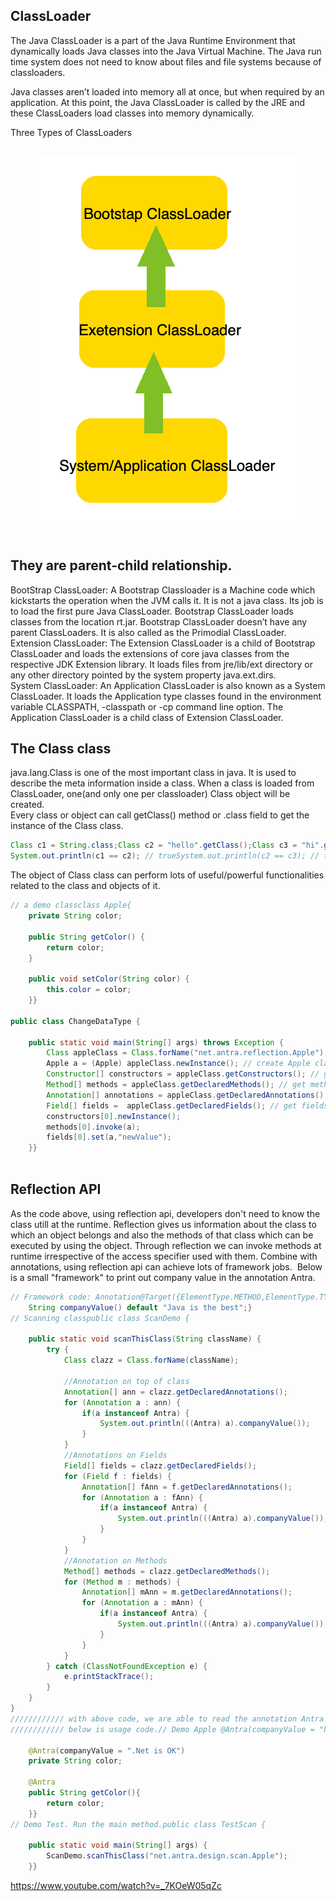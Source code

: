 ## ClassLoader
The Java ClassLoader is a part of the Java Runtime Environment that dynamically loads Java classes into the Java Virtual Machine. The Java run time system does not need to know about files and file systems because of classloaders.  

Java classes aren’t loaded into memory all at once, but when required by an application. At this point, the Java ClassLoader is called by the JRE and these ClassLoaders load classes into memory dynamically.  

Three Types of ClassLoaders

<br>
<div align="center">
    <img src="https://github.com/shenkaidong/Core-Java-Basic/blob/master/note/java/13%20-%20JVM%20-%20Classloader%20&%20Reflection%20API/pic/Assignment_13_1.png">
</div>
<br>


## They are parent-child relationship.  
BootStrap ClassLoader: A Bootstrap Classloader is a Machine code which kickstarts the operation when the JVM calls it. It is not a java class. Its job is to load the first pure Java ClassLoader. Bootstrap ClassLoader loads classes from the location rt.jar. Bootstrap ClassLoader doesn’t have any parent ClassLoaders. It is also called as the Primodial ClassLoader.  
Extension ClassLoader: The Extension ClassLoader is a child of Bootstrap ClassLoader and loads the extensions of core java classes from the respective JDK Extension library. It loads files from jre/lib/ext directory or any other directory pointed by the system property java.ext.dirs.  
System ClassLoader: An Application ClassLoader is also known as a System ClassLoader. It loads the Application type classes found in the environment variable CLASSPATH, -classpath or -cp command line option. The Application ClassLoader is a child class of Extension ClassLoader.  

## The Class class
java.lang.Class is one of the most important class in java. It is used to describe the meta information inside a class. When a class is loaded from ClassLoader, one(and only one per classloader) Class object will be created.  
Every class or object can call getClass() method or .class field to get the instance of the Class class. 
```java
Class c1 = String.class;Class c2 = "hello".getClass();Class c3 = "hi".getClass();  
System.out.println(c1 == c2); // trueSystem.out.println(c2 == c3); // true, becuase they all get the same Class object from the classloader.  
```

The object of Class class can perform lots of useful/powerful functionalities related to the class and objects of it.

```java
// a demo classclass Apple{
    private String color;

    public String getColor() {
        return color;
    }

    public void setColor(String color) {
        this.color = color;
    }}

public class ChangeDataType {

    public static void main(String[] args) throws Exception {
        Class appleClass = Class.forName("net.antra.reflection.Apple"); // Load the class without create object from Apple class
        Apple a = (Apple) appleClass.newInstance(); // create Apple class using Class.
        Constructor[] constructors = appleClass.getConstructors(); // get constructors.
        Method[] methods = appleClass.getDeclaredMethods(); // get methods
        Annotation[] annotations = appleClass.getDeclaredAnnotations(); // get annotations
        Field[] fields =  appleClass.getDeclaredFields(); // get fields// During the runtime, all the members inside a class is visible to ClassLoader.// By using Reflection API.// All the methods and field can be called. Even for those who are private.
        constructors[0].newInstance();
        methods[0].invoke(a);
        fields[0].set(a,"newValue");
    }}
    
```

## Reflection API

As the code above, using reflection api, developers don't need to know the class utill at the runtime. Reflection gives us information about the class to which an object belongs and also the methods of that class which can be executed by using the object. Through reflection we can invoke methods at runtime irrespective of the access specifier used with them.
Combine with annotations, using reflection api can achieve lots of framework jobs. 
Below is a small "framework" to print out company value in the annotation Antra.

```java
// Framework code: Annotation@Target({ElementType.METHOD,ElementType.TYPE,ElementType.FIELD})@Retention(RetentionPolicy.RUNTIME)public @interface Antra {
    String companyValue() default "Java is the best";}
// Scanning classpublic class ScanDemo {

    public static void scanThisClass(String className) {
        try {
            Class clazz = Class.forName(className);
                        
            //Annotation on top of class
            Annotation[] ann = clazz.getDeclaredAnnotations();
            for (Annotation a : ann) {
                if(a instanceof Antra) {
                    System.out.println(((Antra) a).companyValue());
                }
            }
            //Annotations on Fields
            Field[] fields = clazz.getDeclaredFields();
            for (Field f : fields) {
                Annotation[] fAnn = f.getDeclaredAnnotations();
                for (Annotation a : fAnn) {
                    if(a instanceof Antra) {
                        System.out.println(((Antra) a).companyValue());
                    }
                }
            }
            //Annotation on Methods
            Method[] methods = clazz.getDeclaredMethods();
            for (Method m : methods) {
                Annotation[] mAnn = m.getDeclaredAnnotations();           
                for (Annotation a : mAnn) {
                    if(a instanceof Antra) {
                        System.out.println(((Antra) a).companyValue());
                    }
                }
            }
        } catch (ClassNotFoundException e) {
            e.printStackTrace();
        }
    }
}
//////////// with above code, we are able to read the annotation Antra from any class.
//////////// below is usage code.// Demo Apple @Antra(companyValue = "hqweqwei")public class Apple {

    @Antra(companyValue = ".Net is OK")
    private String color;

    @Antra
    public String getColor(){
        return color;
    }}
// Demo Test. Run the main method.public class TestScan {

    public static void main(String[] args) {
        ScanDemo.scanThisClass("net.antra.design.scan.Apple");
    }}
```

https://www.youtube.com/watch?v=_7KOeW05qZc
